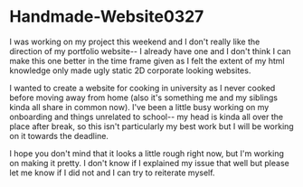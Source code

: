 # Handmade-Website0327

I was working on my project this weekend and I don't really like the direction of my portfolio website-- I already have one and I don't think I can make this one better in the time frame given as I felt the extent of my html knowledge only made ugly static 2D corporate looking websites.

I wanted to create a website for cooking in university as I never cooked before moving away from home (also it's something me and my siblings kinda all share in common now). I've been a little busy working on my onboarding and things unrelated to school-- my head is kinda all over the place after break, so this isn't particularly my best work but I will be working on it towards the deadline. 

I hope you don't mind that it looks a little rough right now, but I'm working on making it pretty. I don't know if I explained my issue that well but please let me know if I did not and I can try to reiterate myself.
